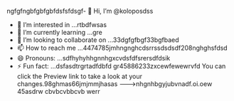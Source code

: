 ngfgfngbfgbfgbfdsfsfdsgf- 👋 Hi, I’m @koloposdss
- 👀 I’m interested in ...rtbdfwsas
- 🌱 I’m currently learning ...gre
- 💞️ I’m looking to collaborate on ...33dgfgfbgf33bgfbaed
- 📫 How to reach me ...4474785jmhngnghcdsrrssdsdsdf208nghghsfdsd
- 😄 Pronouns: ...sdfhyhyhhgnnhgxcvdsfdfsrersdfdsik
- ⚡ Fun fact: ...dsfasdtrgrtadfdbfd
gr45886233zxcewfewewrvfd
You can click the Preview link to take a look at your changes.98ghmas66jmjmmjhasas
--->nhgnhbgyjubvnadf.oi.oew
45asdrw
cbvbcvbbcvb
werr
